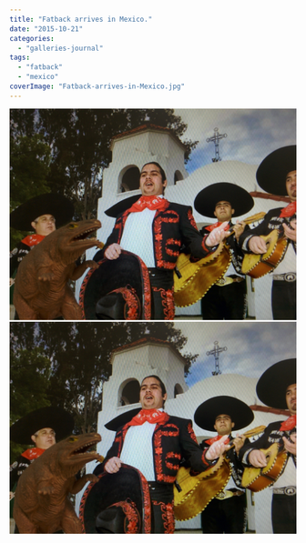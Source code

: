 ```yaml
---
title: "Fatback arrives in Mexico."
date: "2015-10-21"
categories: 
  - "galleries-journal"
tags: 
  - "fatback"
  - "mexico"
coverImage: "Fatback-arrives-in-Mexico.jpg"
---
```


[![](images/Fatback-arrives-in-Mexico.jpg)](images/Fatback-arrives-in-Mexico.jpg)
[![](images/Fatback-arrives-in-Mexico.jpg)](images/Fatback-arrives-in-Mexico.jpg)
